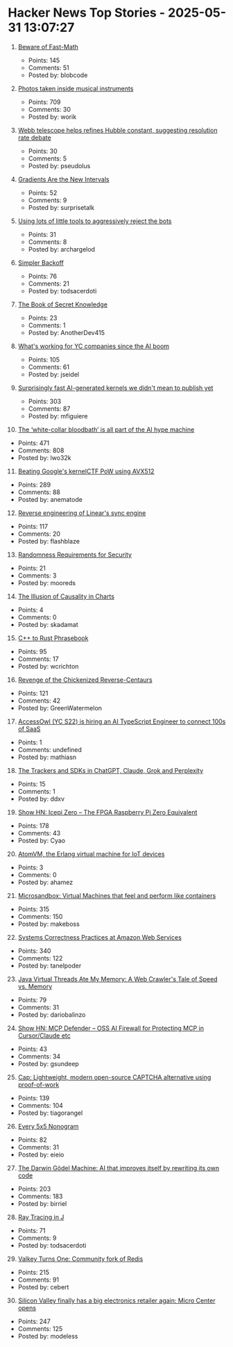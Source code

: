 # Hacker News Top Stories - 2025-05-31 13:07:27

1. [Beware of Fast-Math](https://simonbyrne.github.io/notes/fastmath/)
   - Points: 145
   - Comments: 51
   - Posted by: blobcode

2. [Photos taken inside musical instruments](https://www.dpreview.com/photography/5400934096/probe-lenses-and-focus-stacking-the-secrets-to-incredible-photos-taken-inside-instruments)
   - Points: 709
   - Comments: 30
   - Posted by: worik

3. [Webb telescope helps refines Hubble constant, suggesting resolution rate debate](https://phys.org/news/2025-05-webb-telescope-refines-hubble-constant.html)
   - Points: 30
   - Comments: 5
   - Posted by: pseudolus

4. [Gradients Are the New Intervals](https://www.mattkeeter.com/blog/2025-05-14-gradients/)
   - Points: 52
   - Comments: 9
   - Posted by: surprisetalk

5. [Using lots of little tools to aggressively reject the bots](https://lambdacreate.com/posts/68)
   - Points: 31
   - Comments: 8
   - Posted by: archargelod

6. [Simpler Backoff](https://commaok.xyz/post/simple-backoff/)
   - Points: 76
   - Comments: 21
   - Posted by: todsacerdoti

7. [The Book of Secret Knowledge](https://github.com/trimstray/the-book-of-secret-knowledge)
   - Points: 23
   - Comments: 1
   - Posted by: AnotherDev415

8. [What's working for YC companies since the AI boom](https://jamesin.substack.com/p/whats-working-for-yc-companies-since)
   - Points: 105
   - Comments: 61
   - Posted by: jseidel

9. [Surprisingly fast AI-generated kernels we didn't mean to publish yet](https://crfm.stanford.edu/2025/05/28/fast-kernels.html)
   - Points: 303
   - Comments: 87
   - Posted by: mfiguiere

10. [The ‘white-collar bloodbath’ is all part of the AI hype machine](https://www.cnn.com/2025/05/30/business/anthropic-amodei-ai-jobs-nightcap)
   - Points: 471
   - Comments: 808
   - Posted by: lwo32k

11. [Beating Google's kernelCTF PoW using AVX512](https://anemato.de/blog/kctf-vdf)
   - Points: 289
   - Comments: 88
   - Posted by: anematode

12. [Reverse engineering of Linear's sync engine](https://github.com/wzhudev/reverse-linear-sync-engine)
   - Points: 117
   - Comments: 20
   - Posted by: flashblaze

13. [Randomness Requirements for Security](https://datatracker.ietf.org/doc/html/rfc4086)
   - Points: 21
   - Comments: 3
   - Posted by: mooreds

14. [The Illusion of Causality in Charts](https://filwd.substack.com/p/the-illusion-of-causality-in-charts)
   - Points: 4
   - Comments: 0
   - Posted by: skadamat

15. [C++ to Rust Phrasebook](https://cel.cs.brown.edu/crp/)
   - Points: 95
   - Comments: 17
   - Posted by: wcrichton

16. [Revenge of the Chickenized Reverse-Centaurs](https://pluralistic.net/2022/04/17/revenge-of-the-chickenized-reverse-centaurs/)
   - Points: 121
   - Comments: 42
   - Posted by: GreenWatermelon

17. [AccessOwl (YC S22) is hiring an AI TypeScript Engineer to connect 100s of SaaS](https://www.ycombinator.com/companies/accessowl/jobs/hfWAhVp-ai-enabled-senior-software-engineer-typescript-focus)
   - Points: 1
   - Comments: undefined
   - Posted by: mathiasn

18. [The Trackers and SDKs in ChatGPT, Claude, Grok and Perplexity](https://jamesoclaire.com/2025/05/31/the-trackers-and-sdks-in-chatgpt-claude-grok-and-perplexity/)
   - Points: 15
   - Comments: 1
   - Posted by: ddxv

19. [Show HN: Icepi Zero – The FPGA Raspberry Pi Zero Equivalent](https://github.com/cheyao/icepi-zero)
   - Points: 178
   - Comments: 43
   - Posted by: Cyao

20. [AtomVM, the Erlang virtual machine for IoT devices](https://www.atomvm.net/)
   - Points: 3
   - Comments: 0
   - Posted by: ahamez

21. [Microsandbox: Virtual Machines that feel and perform like containers](https://github.com/microsandbox/microsandbox)
   - Points: 315
   - Comments: 150
   - Posted by: makeboss

22. [Systems Correctness Practices at Amazon Web Services](https://cacm.acm.org/practice/systems-correctness-practices-at-amazon-web-services/)
   - Points: 340
   - Comments: 122
   - Posted by: tanelpoder

23. [Java Virtual Threads Ate My Memory: A Web Crawler's Tale of Speed vs. Memory](https://dariobalinzo.medium.com/virtual-threads-ate-my-memory-a-web-crawlers-tale-of-speed-vs-memory-a92fc75085f6)
   - Points: 79
   - Comments: 31
   - Posted by: dariobalinzo

24. [Show HN: MCP Defender – OSS AI Firewall for Protecting MCP in Cursor/Claude etc](https://mcpdefender.com)
   - Points: 43
   - Comments: 34
   - Posted by: gsundeep

25. [Cap: Lightweight, modern open-source CAPTCHA alternative using proof-of-work](https://capjs.js.org/)
   - Points: 139
   - Comments: 104
   - Posted by: tiagorangel

26. [Every 5x5 Nonogram](https://pixelogic.app/every-5x5-nonogram)
   - Points: 82
   - Comments: 31
   - Posted by: eieio

27. [The Darwin Gödel Machine: AI that improves itself by rewriting its own code](https://sakana.ai/dgm/)
   - Points: 203
   - Comments: 183
   - Posted by: birriel

28. [Ray Tracing in J](https://idle.nprescott.com/2020/ray-tracing-in-j.html)
   - Points: 71
   - Comments: 9
   - Posted by: todsacerdoti

29. [Valkey Turns One: Community fork of Redis](https://www.gomomento.com/blog/valkey-turns-one-how-the-community-fork-left-redis-in-the-dust/)
   - Points: 215
   - Comments: 91
   - Posted by: cebert

30. [Silicon Valley finally has a big electronics retailer again: Micro Center opens](https://www.microcenter.com/site/mc-news/article/micro-center-santa-clara-photos.aspx)
   - Points: 247
   - Comments: 125
   - Posted by: modeless


